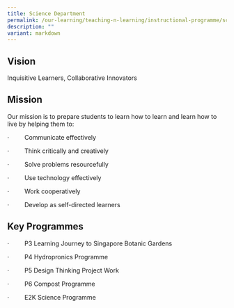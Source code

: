 ```yaml
---
title: Science Department
permalink: /our-learning/teaching-n-learning/instructional-programme/science-department/
description: ""
variant: markdown
---
```

## **Vision**

Inquisitive Learners, Collaborative Innovators

## **Mission**

Our mission is to prepare students to learn how to learn and learn how to live by helping them to:

·         Communicate effectively

·         Think critically and creatively

·         Solve problems resourcefully

·         Use technology effectively

·         Work cooperatively

·         Develop as self-directed learners

## **Key Programmes**

·         P3 Learning Journey to Singapore Botanic Gardens

·         P4 Hydropronics Programme

·         P5 Design Thinking Project Work

·         P6 Compost Programme

·         E2K Science Programme